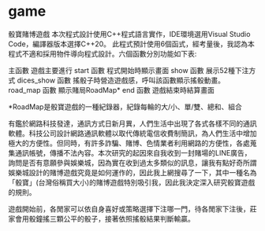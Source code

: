 # game
骰寶賭博遊戲
本次程式設計使用C++程式語言實作，IDE環境選用Visual Studio Code，編譯器版本選擇C++20。
	此程式預計使用6個函式，經考量後，我認為本程式不適和採用物件導向程式設計。六個函數分別功能如下表:

主函數
遊戲主要進行
start 函數
程式開始時顯示畫面
show 函數
展示52種下注方式
dices_show 函數
搖骰子時營造遊戲感，呼叫該函數顯示搖骰動畫。
road_map 函數
顯示賭局RoadMap*
end 函數
遊戲結束時結算畫面

*RoadMap是骰寶遊戲的一種紀錄器，紀錄每輪的大/小、單/雙、總和、組合

有鑑於網路科技發達，通訊方式日新月異，人們生活中出現了各式各樣不同的通訊軟體。科技公司設計網路通訊軟體以取代傳統電信收費制簡訊，為人們生活中增加極大的方便性。但同時，有許多詐騙、賭博、色情業者利用網路的方便性，各處蒐集通訊帳號，傳播不法內容。本次研究的起因來自我收到一封賭場的LINE廣告，詢問是否有意願參與娛樂城，因為實在收到過太多類似的訊息，讓我有點好奇所謂娛樂城設計的賭博遊戲究竟是如何運作的，因此我上網搜尋了一下，其中一種名為「骰寶」(台灣俗稱買大小)的賭博遊戲特別吸引我，因此我決定深入研究骰寶遊戲的規則。

遊戲開始前，各閒家可以依自身喜好或策略選擇下注哪一門，待各閒家下注後，莊家會用骰鐘搖三顆公平的骰子，接著依照搖骰結果判斷輸贏。
